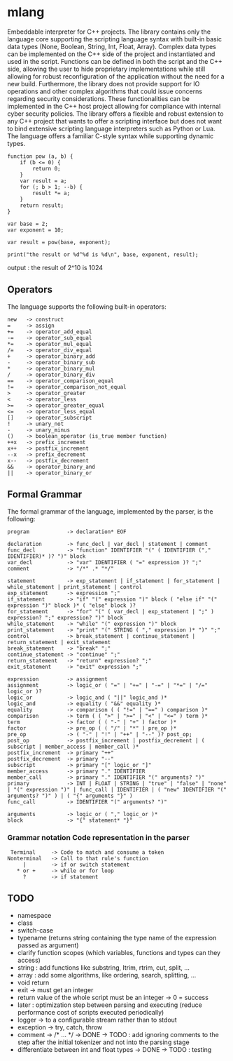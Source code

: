 # mlang

Embeddable interpreter for C++ projects. The library contains only the language core supporting the scripting language syntax with built-in basic data types (None, Boolean, String, Int, Float, Array). Complex data types can be implemented on the C++ side of the project and instantiated and used in the script. Functions can be defined in both the script and the C++ side, allowing the user to hide proprietary implementations while still allowing for robust reconfiguration of the application without the need for a new build. Furthermore, the library does not provide support for IO operations and other complex algorithms that could issue concerns regarding security considerations. These functionalities can be implemented in the C++ host project allowing for compliance with internal cyber security policies. The library offers a flexible and robust extension to any C++ project that wants to offer a scripting interface but does not want to bind extensive scripting language interpreters such as Python or Lua. The language offers a familiar C-style syntax while supporting dynamic types.

```
function pow (a, b) {
    if (b <= 0) {
        return 0;
    }
    var result = a;
    for (; b > 1; --b) {
        result *= a;
    }
    return result;
}

var base = 2;
var exponent = 10;

var result = pow(base, exponent);

print("the result or %d^%d is %d\n", base, exponent, result);
```

output : the result of 2^10 is 1024
  

## Operators

The language supports the following built-in operators:

```
new   -> construct
=     -> assign
+=    -> operator_add_equal
-=    -> operator_sub_equal
*=    -> operator_mul_equal
/=    -> operator_div_equal
+     -> operator_binary_add
-     -> operator_binary_sub
*     -> operator_binary_mul
/     -> operator_binary_div
==    -> operator_comparison_equal
!=    -> operator_comparison_not_equal
>     -> operator_greater
<     -> operator_less
>=    -> operator_greater_equal
<=    -> operator_less_equal
[]    -> operator_subscript
!     -> unary_not
-     -> unary_minus
()    -> boolean_operator (is_true member function)
++x   -> prefix_increment
x++   -> postfix_increment
--x   -> prefix_decrement
x--   -> postfix_decrement
&&    -> operator_binary_and
||    -> operator_binary_or
```

## Formal Grammar

The formal grammar of the language, implemented by the parser, is the following:

```
program            -> declaration* EOF

declaration        -> func_decl | var_decl | statement | comment
func_decl          -> "function" IDENTIFIER "(" ( IDENTIFIER ("," IDENTIFIER)* )? ")" block
var_decl           -> "var" IDENTIFIER ( "=" expression )? ";"
comment            -> "/*" .* "*/"

statement          -> exp_statement | if_statement | for_statement | while_statement | print_statement | control
exp_statement      -> expression ";"
if_statement       -> "if" "(" expression ")" block ( "else if" "(" expression ")" block )* ( "else" block )?
for_statement      -> "for" "(" ( var_decl | exp_statement | ";" ) expression? ";" expression? ")" block
while_statement    -> "while" "(" expression ")" block
print_statement    -> "print" "(" STRING ( "," expression )* ")" ";"
control            -> break_statement | continue_statement | return_statement | exit_statement
break_statement    -> "break" ";"
continue_statement -> "continue" ";"
return_statement   -> "return" expression? ";"
exit_statement     -> "exit" expression ";"

expression         -> assignment
assignment         -> logic_or ( "=" | "+=" | "-=" | "*=" | "/=" logic_or )?
logic_or           -> logic_and ( "||" logic_and )*
logic_and          -> equality ( "&&" equality )*
equality           -> comparison ( ( "!=" | "==" ) comparison )*
comparison         -> term ( ( ">" | ">=" | "<" | "<=" ) term )*
term               -> factor ( ( "-" | "+" ) factor )*
factor             -> pre_op ( ( "/" | "*" ) pre_op )*
pre_op             -> ( "-" | "!" | "++" | "--" )? post_op;
post_op            -> postfix_increment | postfix_decrement | ( subscript | member_access | member_call )*
postfix_increment  -> primary "++"
postfix_decrement  -> primary "--"
subscript          -> primary "[" logic_or "]"
member_access      -> primary "." IDENTIFIER
member_call        -> primary "." IDENTIFIER "(" arguments? ")"
primary            -> INT | FLOAT | STRING | "true" | "false" | "none" | "(" expression ")" | func_call | IDENTIFIER | ( "new" IDENTIFIER "(" arguments? ")" ) | ( "{" arguments "}" )
func_call          -> IDENTIFIER "(" arguments? ")"

arguments          -> logic_or ( "," logic_or )* 
block              -> "{" statement* "}"
```

### Grammar notation Code representation in the parser

```
 Terminal     -> Code to match and consume a token
Nonterminal   -> Call to that rule's function
     |        -> if or switch statement
   * or +     -> while or for loop
     ?        -> if statement
```

## TODO

- namespace
- class
- switch-case
- typename (returns string containing the type name of the expression passed as argument)
- clarify function scopes (which variables, functions and types can they access)
- string : add functions like substring, ltrim, rtrim, cut, split, ...
- array : add some algorithms, like ordering, search, splitting, ...
- void return
- exit -> must get an integer
- return value of the whole script must be an integer -> 0 = success
- later : optimization step between parsing and executing (reduce performance cost of scripts executed periodically)
- logger -> to a configurable stream rather than to stdout
- exception -> try, catch, throw
- comment -> /* ... */ -> DONE -> TODO : add ignoring comments to the step after the initial tokenizer and not into the parsing stage
- differentiate between int and float types -> DONE -> TODO : testing